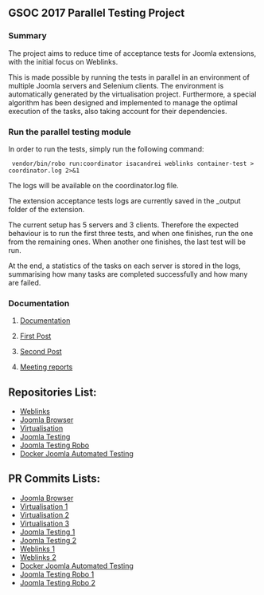 ## GSOC 2017 Parallel Testing Project

### Summary
The project aims to reduce time of acceptance tests for Joomla extensions, with the initial focus on Weblinks.

This is made possible by running the tests in parallel in an environment of multiple Joomla servers and Selenium clients. The environment is automatically generated by the virtualisation project. Furthermore, a special algorithm has been designed and implemented to manage the optimal execution of the tasks, also taking account for their dependencies. 

### Run the parallel testing module

In order to run the tests, simply run the following command:

```
 vendor/bin/robo run:coordinator isacandrei weblinks container-test > coordinator.log 2>&1
```

The logs will be available on the coordinator.log file.

The extension acceptance tests logs are currently saved in the _output folder of the extension.

The current setup has 5 servers and 3 clients. Therefore the expected behaviour is to run the first three tests, and when one finishes, run the one from the remaining ones. When another one finishes, the last test will be run.
 
At the end, a statistics of the tasks on each server is stored in the logs, summarising how many tasks are completed successfully and how many are failed.

### Documentation

1. [Documentation](https://docs.joomla.org/Parallel_Testing)
 
2. [First Post](https://community.joomla.org/gsoc-2017/3127-parallel-testing-gsoc-2017.html)

3. [Second Post](https://docs.google.com/document/d/1SH-6h994C_X1CGuBK7WDZWLPScz9QpI1ZuYqShN-3aI/edit?usp=sharing)

4. [Meeting reports](https://volunteers.joomla.org/teams/gsoc-17-parallel-testing)


## Repositories List:
* [Weblinks](https://github.com/isacandrei/weblinks/tree/container-test)
* [Joomla Browser](https://github.com/isacandrei/joomla-browser/tree/container-test)
* [Virtualisation](https://github.com/isacandrei/virtualisation/tree/container-test)
* [Joomla Testing](https://github.com/isacandrei/joomla-testing/tree/container-test)
* [Joomla Testing Robo](https://github.com/isacandrei/joomla-testing-robo/tree/container-test)
* [Docker Joomla Automated Testing](https://github.com/isacandrei/docker-joomla-automated-testing/tree/container-test)

## PR Commits Lists:
* [Joomla Browser](https://github.com/joomla-projects/joomla-browser/pull/140/commits)
* [Virtualisation 1](https://github.com/joomla-projects/virtualisation/pull/13/commits)
* [Virtualisation 2](https://github.com/joomla-projects/virtualisation/pull/14/commits)
* [Virtualisation 3](https://github.com/joomla-projects/virtualisation/pull/15/commits)
* [Joomla Testing 1](https://github.com/joomla-projects/joomla-testing/pull/1/commits)
* [Joomla Testing 2](https://github.com/joomla-projects/joomla-testing/pull/4/commits)
* [Weblinks 1](https://github.com/jatitoam/weblinks/pull/2/commits)
* [Weblinks 2](https://github.com/jatitoam/weblinks/pull/3/commits)
* [Docker Joomla Automated Testing](https://github.com/joomla-projects/docker-joomla-automated-testing/pull/2/commits)
* [Joomla Testing Robo 1](https://github.com/joomla-projects/joomla-testing-robo/pull/10/commits)
* [Joomla Testing Robo 2](https://github.com/joomla-projects/joomla-testing-robo/pull/12/commits)